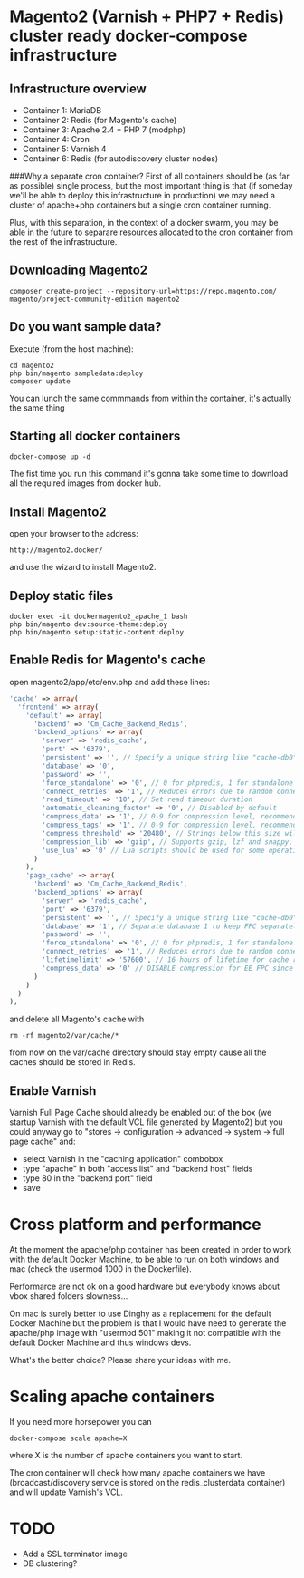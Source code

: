 # Magento2 (Varnish + PHP7 + Redis) cluster ready docker-compose infrastructure

## Infrastructure overview
* Container 1: MariaDB
* Container 2: Redis (for Magento's cache)
* Container 3: Apache 2.4 + PHP 7 (modphp)
* Container 4: Cron
* Container 5: Varnish 4
* Container 6: Redis (for autodiscovery cluster nodes)

###Why a separate cron container?
First of all containers should be (as far as possible) single process, but the most important thing is that (if someday we'll be able to deploy this infrastructure in production) we may need a cluster of apache+php containers but a single cron container running.

Plus, with this separation, in the context of a docker swarm, you may be able in the future to separare resources allocated to the cron container from the rest of the infrastructure.

## Downloading Magento2
```
composer create-project --repository-url=https://repo.magento.com/ magento/project-community-edition magento2
```

## Do you want sample data?
Execute (from the host machine):
```
cd magento2
php bin/magento sampledata:deploy
composer update
```
You can lunch the same commmands from within the container, it's actually the same thing

## Starting all docker containers
```
docker-compose up -d
```
The fist time you run this command it's gonna take some time to download all the required images from docker hub.

## Install Magento2

open your browser to the address:
```
http://magento2.docker/
```
and use the wizard to install Magento2.

## Deploy static files
```
docker exec -it dockermagento2_apache_1 bash
php bin/magento dev:source-theme:deploy
php bin/magento setup:static-content:deploy
```

## Enable Redis for Magento's cache
open magento2/app/etc/env.php and add these lines:
```php
'cache' => array(
  'frontend' => array(
    'default' => array(
      'backend' => 'Cm_Cache_Backend_Redis',
      'backend_options' => array(
        'server' => 'redis_cache',
        'port' => '6379',
        'persistent' => '', // Specify a unique string like "cache-db0" to enable persistent connections.
        'database' => '0',
        'password' => '',
        'force_standalone' => '0', // 0 for phpredis, 1 for standalone PHP
        'connect_retries' => '1', // Reduces errors due to random connection failures
        'read_timeout' => '10', // Set read timeout duration
        'automatic_cleaning_factor' => '0', // Disabled by default
        'compress_data' => '1', // 0-9 for compression level, recommended: 0 or 1
        'compress_tags' => '1', // 0-9 for compression level, recommended: 0 or 1
        'compress_threshold' => '20480', // Strings below this size will not be compressed
        'compression_lib' => 'gzip', // Supports gzip, lzf and snappy,
        'use_lua' => '0' // Lua scripts should be used for some operations
      )
    ),
    'page_cache' => array(
      'backend' => 'Cm_Cache_Backend_Redis',
      'backend_options' => array(
        'server' => 'redis_cache',
        'port' => '6379',
        'persistent' => '', // Specify a unique string like "cache-db0" to enable persistent connections.
        'database' => '1', // Separate database 1 to keep FPC separately
        'password' => '',
        'force_standalone' => '0', // 0 for phpredis, 1 for standalone PHP
        'connect_retries' => '1', // Reduces errors due to random connection failures
        'lifetimelimit' => '57600', // 16 hours of lifetime for cache record
        'compress_data' => '0' // DISABLE compression for EE FPC since it already uses compression
      )
    )
  )
),
```
and delete all Magento's cache with
```
rm -rf magento2/var/cache/*
```
from now on the var/cache directory should stay empty cause all the caches should be stored in Redis.

## Enable Varnish
Varnish Full Page Cache should already be enabled out of the box (we startup Varnish with the default VCL file generated by Magento2) but you could anyway go to "stores -> configuration -> advanced -> system -> full page cache" and:
* select Varnish in the "caching application" combobox
* type "apache" in both "access list" and "backend host" fields
* type 80 in the "backend port" field
* save

# Cross platform and performance

At the moment the apache/php container has been created in order to work with the default Docker Machine, to be able to run on both windows and mac (check the usermod 1000 in the Dockerfile).

Performarce are not ok on a good hardware but everybody knows about vbox shared folders slowness...

On mac is surely better to use Dinghy as a replacement for the default Docker Machine but the problem is that I would have need to generate the apache/php image with "usermod 501" making it not compatible with the default Docker Machine and thus windows devs.

What's the better choice? Please share your ideas with me.

# Scaling apache containers
If you need more horsepower you can
```
docker-compose scale apache=X
```
where X is the number of apache containers you want to start.

The cron container will check how many apache containers we have (broadcast/discovery service is stored on the redis_clusterdata container) and will update Varnish's VCL.

# TODO
* Add a SSL terminator image
* DB clustering?
